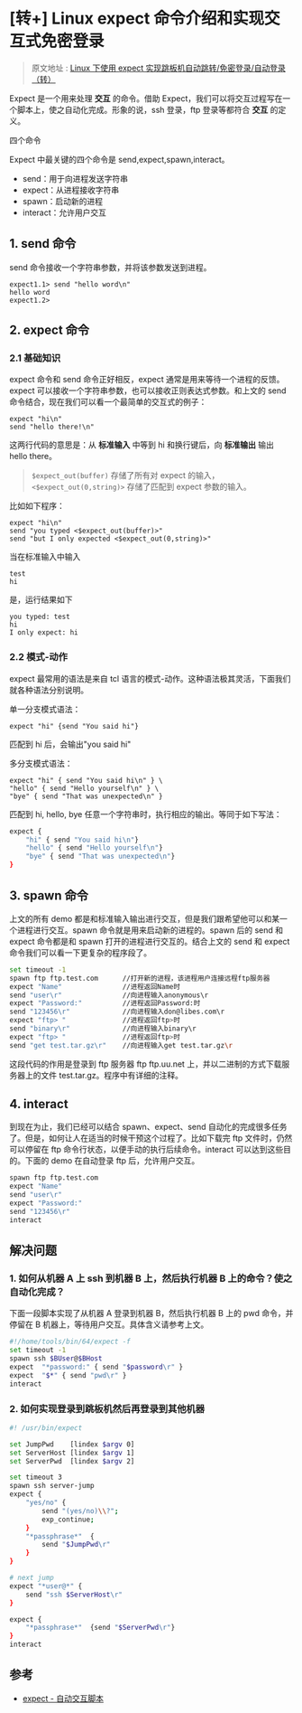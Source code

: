 # [转+] Linux expect 命令介绍和实现交互式免密登录

> 原文地址 : [Linux 下使用 expect 实现跳板机自动跳转/免密登录/自动登录（转）](https://blog.csdn.net/weixin_42181200/article/details/85097334)

Expect 是一个用来处理 **交互** 的命令。借助 Expect，我们可以将交互过程写在一个脚本上，使之自动化完成。形象的说，ssh 登录，ftp 登录等都符合 **交互** 的定义。

四个命令

Expect 中最关键的四个命令是 send,expect,spawn,interact。

-   send：用于向进程发送字符串
-   expect：从进程接收字符串
-   spawn：启动新的进程
-   interact：允许用户交互

## 1. send 命令

send 命令接收一个字符串参数，并将该参数发送到进程。

```
expect1.1> send "hello word\n"
hello word
expect1.2>
```

## 2. expect 命令

### 2.1 基础知识

expect 命令和 send 命令正好相反，expect 通常是用来等待一个进程的反馈。expect 可以接收一个字符串参数，也可以接收正则表达式参数。和上文的 send 命令结合，现在我们可以看一个最简单的交互式的例子：

```
expect "hi\n"
send "hello there!\n"
```

这两行代码的意思是：从 **标准输入** 中等到 hi 和换行键后，向 **标准输出** 输出 hello there。

> `$expect_out(buffer)` 存储了所有对 expect 的输入，`<$expect_out(0,string)>` 存储了匹配到 expect 参数的输入。

比如如下程序：

```
expect "hi\n"
send "you typed <$expect_out(buffer)>"
send "but I only expected <$expect_out(0,string)>"
```

当在标准输入中输入

```
test
hi
```

是，运行结果如下

```
you typed: test
hi
I only expect: hi
```

### 2.2 模式-动作

expect 最常用的语法是来自 tcl 语言的模式-动作。这种语法极其灵活，下面我们就各种语法分别说明。

单一分支模式语法：

```
expect "hi" {send "You said hi"}
```

匹配到 hi 后，会输出"you said hi"

多分支模式语法：

```
expect "hi" { send "You said hi\n" } \
"hello" { send "Hello yourself\n" } \
"bye" { send "That was unexpected\n" }
```

匹配到 hi, hello, bye 任意一个字符串时，执行相应的输出。等同于如下写法：

```sh
expect {
    "hi" { send "You said hi\n"}
    "hello" { send "Hello yourself\n"}
    "bye" { send "That was unexpected\n"}
}
```

## 3. spawn 命令

上文的所有 demo 都是和标准输入输出进行交互，但是我们跟希望他可以和某一个进程进行交互。spawn 命令就是用来启动新的进程的。spawn 后的 send 和 expect 命令都是和 spawn 打开的进程进行交互的。结合上文的 send 和 expect 命令我们可以看一下更复杂的程序段了。

```sh
set timeout -1
spawn ftp ftp.test.com      //打开新的进程，该进程用户连接远程ftp服务器
expect "Name"               //进程返回Name时
send "user\r"               //向进程输入anonymous\r
expect "Password:"          //进程返回Password:时
send "123456\r"             //向进程输入don@libes.com\r
expect "ftp> "              //进程返回ftp>时
send "binary\r"             //向进程输入binary\r
expect "ftp> "              //进程返回ftp>时
send "get test.tar.gz\r"    //向进程输入get test.tar.gz\r
```

这段代码的作用是登录到 ftp 服务器 ftp ftp.uu.net 上，并以二进制的方式下载服务器上的文件 test.tar.gz。程序中有详细的注释。

## 4. interact

到现在为止，我们已经可以结合 spawn、expect、send 自动化的完成很多任务了。但是，如何让人在适当的时候干预这个过程了。比如下载完 ftp 文件时，仍然可以停留在 ftp 命令行状态，以便手动的执行后续命令。interact 可以达到这些目的。下面的 demo 在自动登录 ftp 后，允许用户交互。

```sh
spawn ftp ftp.test.com
expect "Name"
send "user\r"
expect "Password:"
send "123456\r"
interact
```

## 解决问题

### 1. 如何从机器 A 上 ssh 到机器 B 上，然后执行机器 B 上的命令？使之自动化完成？

下面一段脚本实现了从机器 A 登录到机器 B，然后执行机器 B 上的 pwd 命令，并停留在 B 机器上，等待用户交互。具体含义请参考上文。

```sh
#!/home/tools/bin/64/expect -f
set timeout -1
spawn ssh $BUser@$BHost
expect  "*password:" { send "$password\r" }
expect  "$*" { send "pwd\r" }
interact
```

### 2. 如何实现登录到跳板机然后再登录到其他机器

```sh
#! /usr/bin/expect

set JumpPwd    [lindex $argv 0]
set ServerHost [lindex $argv 1]
set ServerPwd  [lindex $argv 2]

set timeout 3
spawn ssh server-jump
expect {
    "yes/no" {
        send "(yes/no)\\?";
        exp_continue;
    }
    "*passphrase*"  {
        send "$JumpPwd\r"
    }
}

# next jump
expect "*user@*" {
    send "ssh $ServerHost\r"
}

expect {
    "*passphrase*"  {send "$ServerPwd\r"}
}
interact
```

## 参考

-   [expect - 自动交互脚本](http://xstarcd.github.io/wiki/shell/expect.html)
